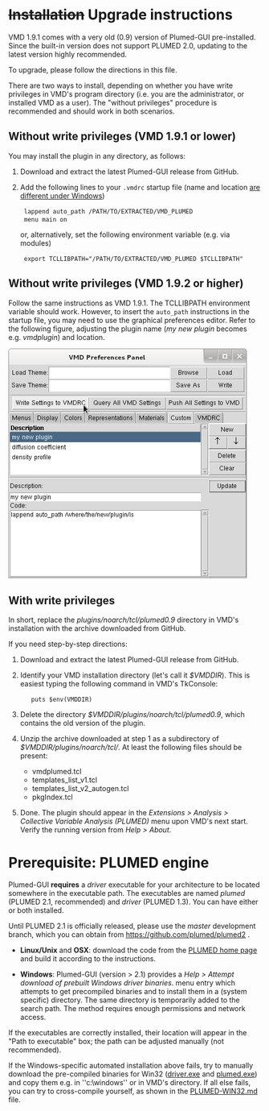 ~~Installation~~ Upgrade instructions
========================================

VMD 1.9.1 comes with a very old (0.9) version of Plumed-GUI
pre-installed. Since the built-in version does not support PLUMED 2.0,
updating to the latest version highly recommended.

To upgrade, please follow the directions in this file.

There are two ways to install, depending on whether you have write
privileges in VMD's program directory (i.e. you are the administrator,
or installed VMD as a user). The "without privileges" procedure is
recommended and should work in both scenarios.


Without write privileges (VMD 1.9.1 or lower)
----------------------------------------

You may install the plugin in any directory, as follows:

1. Download and extract the latest Plumed-GUI release from GitHub.

2. Add the following lines to your `.vmdrc` startup file (name and
   location [are different under
   Windows](http://www.ks.uiuc.edu/Research/vmd/vmd-1.7/ug/node197.html))

        lappend auto_path /PATH/TO/EXTRACTED/VMD_PLUMED
        menu main on

   or, alternatively, set the following environment variable (e.g. via modules)

        export TCLLIBPATH="/PATH/TO/EXTRACTED/VMD_PLUMED $TCLLIBPATH"


Without write privileges (VMD 1.9.2 or higher)
----------------------------------------

Follow the same instructions as VMD 1.9.1. The TCLLIBPATH environment
variable should work. However, to insert the `auto_path` instructions
in the startup file, you may need to use the graphical preferences
editor. Refer to the following figure, adjusting the plugin name
(*my new plugin* becomes e.g. *vmdplugin*) and location.

![VMD 1.9.2 Preferences Editor](install_vmd_1.9.2.png)






With write privileges
----------------------------------------

In short, replace the _plugins/noarch/tcl/plumed0.9_ directory in
VMD's installation with the archive downloaded from GitHub.

If you need step-by-step directions:

1. Download and extract the latest Plumed-GUI release from GitHub.

2. Identify your VMD installation directory (let's call it
   _$VMDDIR_). This is easiest typing the following command in VMD's
   TkConsole:

          puts $env(VMDDIR)

3. Delete the directory  _$VMDDIR/plugins/noarch/tcl/plumed0.9_, 
   which contains the old version of the plugin.

4. Unzip the archive downloaded at step 1 as a subdirectory of _$VMDDIR/plugins/noarch/tcl/_.  At least the following files should be present:
   * vmdplumed.tcl
   * templates_list_v1.tcl
   * templates_list_v2_autogen.tcl
   * pkgIndex.tcl


5. Done. The plugin should appear in the _Extensions > Analysis >
   Collective Variable Analysis (PLUMED)_ menu upon VMD's next
   start. Verify the running version from _Help > About_.







Prerequisite: PLUMED engine
========================================

Plumed-GUI **requires** a _driver_ executable for your architecture to
be located somewhere in the executable path.  The executables are
named _plumed_ (PLUMED 2.1, recommended) and _driver_ (PLUMED 1.3).
You can have either or both installed.

Until PLUMED 2.1 is officially released, please use the _master_
development branch, which you can obtain from
https://github.com/plumed/plumed2 .


 * **Linux/Unix** and **OSX**: download the code from the [PLUMED home
     page](http://www.plumed-code.org) and build it according to the
     instructions.

 * **Windows**: Plumed-GUI (version > 2.1) provides a _Help > Attempt
   download of prebuilt Windows driver binaries_.  menu entry which
   attempts to get precompiled binaries and to install them in a
   (system specific) directory. The same directory is temporarily
   added to the search path. The method requires enough permissions
   and network access.


If the executables are correctly installed, their location will appear
in the "Path to executable" box; the path can be adjusted manually
(not recommended).

If the Windows-specific automated installation above fails, try to
manually download the pre-compiled binaries for Win32
([driver.exe](http://www.multiscalelab.org/utilities/PlumedGUI?action=AttachFile&do=get&target=driver.exe)
and
[plumed.exe](http://www.multiscalelab.org/utilities/PlumedGUI?action=AttachFile&do=get&target=plumed.exe))
and copy them e.g. in ''c:\windows'' or in VMD's directory.  If all
else fails, you can try to cross-compile yourself, as shown in the
[PLUMED-WIN32.md](PLUMED-WIN32.md) file.

